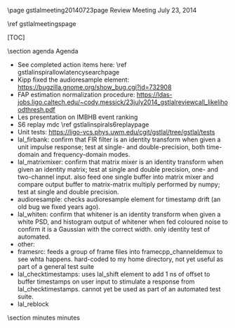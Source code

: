 \page gstlalmeeting20140723page Review Meeting July 23, 2014

\ref gstlalmeetingspage

[TOC]

\section agenda Agenda

- See completed action items here: \ref gstlalinspirallowlatencysearchpage 
- Kipp fixed the audioresample element: https://bugzilla.gnome.org/show_bug.cgi?id=732908
- FAP estimation normalization procedure: https://ldas-jobs.ligo.caltech.edu/~cody.messick/23july2014_gstlalreviewcall_likelihoodthresh.pdf 
- Les presentation on IMBHB event ranking
- S6 replay mdc \ref gstlalinspirals6replaypage 
- Unit tests:  https://ligo-vcs.phys.uwm.edu/cgit/gstlal/tree/gstlal/tests
 - lal_firbank:  confirm that FIR filter is an identity transform when given a unit impulse response;  test at single- and double-precision, both time-domain and frequency-domain modes.
 - lal_matrixmixer:  confirm that matrix mixer is an identity transform when given an identity matrix;  test at single and double precision, one- and two-channel input.  also feed one single buffer into matrix mixer and compare output buffer to matrix-matrix multiply performed by numpy;  test at single and double precision.
 - audioresample:  checks audioresample element for timestamp drift (an old bug we fixed years ago).
 - lal_whiten:  confirm that whitener is an identity transform when given a white PSD, and histogram output of whitener when fed coloured noise to confirm it is a Gaussian with the correct width.  only identity test of automated.
 - other:
  - framesrc:  feeds a group of frame files into framecpp_channeldemux to see whta happens.  hard-coded to my home directory, not yet useful as part of a general test suite
  - lal_checktimestamps:  uses lal_shift element to add 1 ns of offset to buffer timestamps on user input to stimulate a response from lal_checktimestamps.  cannot yet be used as part of an automated test suite.
  - lal_reblock

\section minutes minutes

